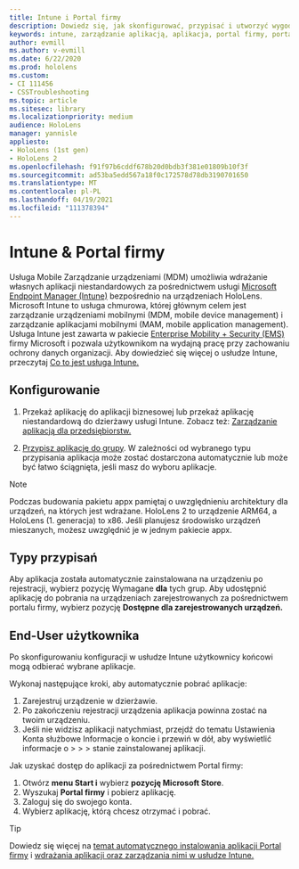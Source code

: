 ```yaml
---
title: Intune i Portal firmy
description: Dowiedz się, jak skonfigurować, przypisać i utworzyć wygodne środowisko użytkownika za pomocą usługi Intune, zarządzania urządzeniami przenośnymi i portalu firmy.
keywords: intune, zarządzanie aplikacją, aplikacja, portal firmy, portal, hololens
author: evmill
ms.author: v-evmill
ms.date: 6/22/2020
ms.prod: hololens
ms.custom:
- CI 111456
- CSSTroubleshooting
ms.topic: article
ms.sitesec: library
ms.localizationpriority: medium
audience: HoloLens
manager: yannisle
appliesto:
- HoloLens (1st gen)
- HoloLens 2
ms.openlocfilehash: f91f97b6cddf678b20d0bdb3f381e01809b10f3f
ms.sourcegitcommit: ad53ba5edd567a18f0c172578d78db3190701650
ms.translationtype: MT
ms.contentlocale: pl-PL
ms.lasthandoff: 04/19/2021
ms.locfileid: "111378394"
---
```

# <a name="intune--company-portal"></a>Intune & Portal firmy

Usługa Mobile Zarządzanie urządzeniami (MDM) umożliwia wdrażanie własnych aplikacji niestandardowych za pośrednictwem usługi [Microsoft Endpoint Manager (Intune)](https://docs.microsoft.com/intune/windows-holographic-for-business) bezpośrednio na urządzeniach HoloLens. Microsoft Intune to usługa chmurowa, której głównym celem jest zarządzanie urządzeniami mobilnymi (MDM, mobile device management) i zarządzanie aplikacjami mobilnymi (MAM, mobile application management). Usługa Intune jest zawarta w pakiecie [Enterprise Mobility + Security (EMS)](https://www.microsoft.com/microsoft-365/enterprise-mobility-security) firmy Microsoft i pozwala użytkownikom na wydajną pracę przy zachowaniu ochrony danych organizacji. Aby dowiedzieć się więcej o usłudze Intune, przeczytaj [Co to jest usługa Intune.](https://docs.microsoft.com/mem/intune/fundamentals/what-is-intune)

## <a name="setup"></a>Konfigurowanie

1. Przekaż aplikację do aplikacji biznesowej lub przekaż aplikację niestandardową do dzierżawy usługi Intune. Zobacz też: [Zarządzanie aplikacją dla przedsiębiorstw.](https://docs.microsoft.com/windows/client-management/mdm/enterprise-app-management)

2. [Przypisz aplikację do grupy](https://docs.microsoft.com/mem/intune/apps/apps-deploy). W zależności od wybranego typu przypisania aplikacja może zostać dostarczona automatycznie lub może być łatwo ściągnięta, jeśli masz do wyboru aplikacje.

> [!NOTE]
> Podczas budowania pakietu appx pamiętaj o uwzględnieniu architektury dla urządzeń, na których jest wdrażane. HoloLens 2 to urządzenie ARM64, a HoloLens (1. generacja) to x86. Jeśli planujesz środowisko urządzeń mieszanych, możesz uwzględnić je w jednym pakiecie appx.

## <a name="assignment-types"></a>Typy przypisań

Aby aplikacja została automatycznie zainstalowana na urządzeniu po rejestracji, wybierz pozycję Wymagane **dla** tych grup.
Aby udostępnić aplikację do pobrania na urządzeniach zarejestrowanych za pośrednictwem portalu firmy, wybierz pozycję **Dostępne dla zarejestrowanych urządzeń.**

## <a name="end-user-experience"></a>End-User użytkownika

Po skonfigurowaniu konfiguracji w usłudze Intune użytkownicy końcowi mogą odbierać wybrane aplikacje.

Wykonaj następujące kroki, aby automatycznie pobrać aplikacje:

1. Zarejestruj urządzenie w dzierżawie.
2. Po zakończeniu rejestracji urządzenia aplikacja powinna zostać na twoim urządzeniu.
3. Jeśli nie widzisz aplikacji natychmiast, przejdź do tematu Ustawienia Konta służbowe Informacje o koncie i przewiń w dół, aby wyświetlić informacje o  >    >    >   stanie zainstalowanej aplikacji.

Jak uzyskać dostęp do aplikacji za pośrednictwem Portal firmy:

1. Otwórz **menu Start i** wybierz **pozycję Microsoft Store**.
2. Wyszukaj **Portal firmy** i pobierz aplikację.
3. Zaloguj się do swojego konta.
4. Wybierz aplikację, którą chcesz otrzymać i pobrać.

> [!Tip]
> Dowiedz się więcej na [temat automatycznego instalowania aplikacji Portal firmy](https://docs.microsoft.com/mem/intune/apps/company-portal-app) i [wdrażania aplikacji oraz zarządzania nimi w usłudze Intune.](https://docs.microsoft.com/mem/intune/fundamentals/windows-holographic-for-business#deploy-and-manage-apps)
